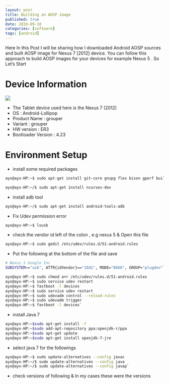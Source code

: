 ```yaml
---
layout: post
title: Building an AOSP image
published: true
date: 2019-09-10
categories: [software]
tags: [android]
---
```


Here In this Post I will be sharing how I downloaded Android AOSP sources and built AOSP image for Nexus 7 [2012] device. You can follow this approach to build AOSP images for your devices for example Nexus 5 . So Let’s Start

# Device Information

<img src="https://encrypted-tbn0.gstatic.com/images?q=tbn:ANd9GcSn6q33QaKzbik3Y3ySfOiPvRysxOU5wffs0A&usqp=CAU">


* The Tablet device used here is the Nexus 7 (2012)
* OS : Android-Lollipop
* Product Name : grouper
* Variant : grouper
* HW version : ER3
* Bootloader Version : 4.23

# Environment Setup

* install some required packages

```bash
ayx@ayx-HP:~$ sudo apt-get install git-core gnupg flex bison gperf build-essential zip curl zlib1g-dev gcc-multilib g++-multilib libc6-dev-i386 lib32ncurses5-dev x11proto-core-dev libx11-dev lib32z-dev ccache libgl1-mesa-dev libxml2-utils xsltproc unzip
```

```bash
ayx@ayx-HP:~/$ sudo apt-get install ncurses-dev
```

* install adb tool

```bash
ayx@ayx-HP:~/$ sudo apt-get install android-tools-adb
```

* Fix Udev permission error

```bash
ayx@ayx-HP:~$ lsusb
```

* check the vendor id left of the colon , e.g nexus 5 & Open this file

```bash
ayx@ayx-HP:~$ sudo gedit /etc/udev/rules.d/51-android.rules
```

* Put the following at the bottom of the file and save

```bash
# Nexus 5 Google Inc
SUBSYSTEM=="usb", ATTR{idVendor}=="18d1", MODE="0666", GROUP="plugdev"`
```

```bash
ayx@ayx-HP:~$ sudo chmod a+r /etc/udev/rules.d/51-android.rules
ayx@ayx-HP:~$ sudo service udev restart
ayx@ayx-HP:~$ fastboot -l devices
ayx@ayx-HP:~$ sudo service udev restart
ayx@ayx-HP:~$ sudo udevadm control --reload-rules
ayx@ayx-HP:~$ sudo udevadm trigger
ayx@ayx-HP:~$ fastboot -l devices`
```

* install Java 7

```bash
ayx@ayx-HP:~$sudo apt-get install -f
ayx@ayx-HP:~$sudo add-apt-repository ppa:openjdk-r/ppa
ayx@ayx-HP:~$sudo apt-get update
ayx@ayx-HP:~$sudo apt-get install openjdk-7-jre
```

* select java 7 for the followings

```bash
ayx@ayx-HP:~$ sudo update-alternatives --config javac
ayx@ayx-HP:~/$ sudo update-alternatives --config java
ayx@ayx-HP:~/$ sudo update-alternatives --config javap`
```

* check versions of following & In my cases these were the versions